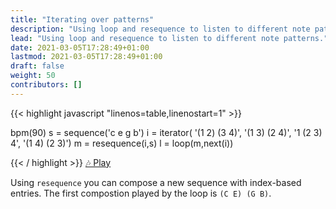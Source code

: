 ```yaml
---
title: "Iterating over patterns"
description: "Using loop and resequence to listen to different note patterns."
lead: "Using loop and resequence to listen to different note patterns."
date: 2021-03-05T17:28:49+01:00
lastmod: 2021-03-05T17:28:49+01:00
draft: false
weight: 50 
contributors: []
---
```


{{< highlight javascript "linenos=table,linenostart=1" >}}

bpm(90)
s = sequence('c e g b')
i = iterator(
    '(1 2) (3 4)',
    '(1 3) (2 4)', 
    '1 (2 3) 4', 
    '(1 4) (2 3)')
m = resequence(i,s)
l = loop(m,next(i))

{{< / highlight >}}
<a href="https://storage.googleapis.com/downloads.ernestmicklei.com/melrose/melrose_drum_pattern-1.aif">🎶 Play</a>

Using `resequence` you can compose a new sequence with index-based entries.
The first compostion played by the loop is `(C E) (G B)`.

